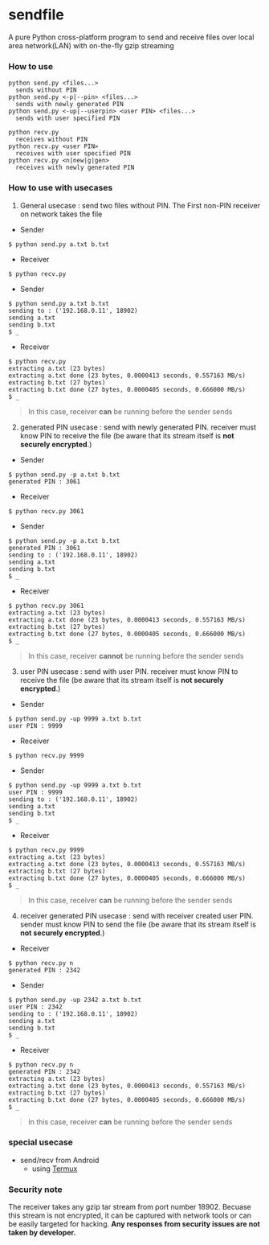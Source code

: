 # sendfile
A pure Python cross-platform program to send and receive files over local area network(LAN) with on-the-fly gzip streaming

### How to use
```
python send.py <files...>
  sends without PIN
python send.py <-p|--pin> <files...>
  sends with newly generated PIN
python send.py <-up|--userpin> <user PIN> <files...>
  sends with user specified PIN
```
```
python recv.py
  receives without PIN
python recv.py <user PIN>
  receives with user specified PIN
python recv.py <n|new|g|gen>
  receives with newly generated PIN
```

### How to use with usecases
1. General usecase : send two files without PIN. The First non-PIN receiver on network takes the file
- Sender
```shell
$ python send.py a.txt b.txt
```
- Receiver
```shell
$ python recv.py
```
- Sender
```shell
$ python send.py a.txt b.txt
sending to : ('192.168.0.11', 18902)
sending a.txt
sending b.txt
$ _
```
- Receiver
```shell
$ python recv.py
extracting a.txt (23 bytes)
extracting a.txt done (23 bytes, 0.0000413 seconds, 0.557163 MB/s)
extracting b.txt (27 bytes)
extracting b.txt done (27 bytes, 0.0000405 seconds, 0.666000 MB/s)
$ _
```
> In this case, receiver **can** be running before the sender sends

2. generated PIN usecase : send with newly generated PIN. receiver must know PIN to receive the file (be aware that its stream itself is **not securely encrypted**.)
- Sender
```shell
$ python send.py -p a.txt b.txt
generated PIN : 3061
```
- Receiver
```shell
$ python recv.py 3061
```
- Sender
```shell
$ python send.py -p a.txt b.txt
generated PIN : 3061
sending to : ('192.168.0.11', 18902)
sending a.txt
sending b.txt
$ _
```
- Receiver
```shell
$ python recv.py 3061
extracting a.txt (23 bytes)
extracting a.txt done (23 bytes, 0.0000413 seconds, 0.557163 MB/s)
extracting b.txt (27 bytes)
extracting b.txt done (27 bytes, 0.0000405 seconds, 0.666000 MB/s)
$ _
```
> In this case, receiver **cannot** be running before the sender sends

3. user PIN usecase : send with user PIN. receiver must know PIN to receive the file (be aware that its stream itself is **not securely encrypted**.)
- Sender
```shell
$ python send.py -up 9999 a.txt b.txt
user PIN : 9999
```
- Receiver
```shell
$ python recv.py 9999
```
- Sender
```shell
$ python send.py -up 9999 a.txt b.txt
user PIN : 9999
sending to : ('192.168.0.11', 18902)
sending a.txt
sending b.txt
$ _
```
- Receiver
```shell
$ python recv.py 9999
extracting a.txt (23 bytes)
extracting a.txt done (23 bytes, 0.0000413 seconds, 0.557163 MB/s)
extracting b.txt (27 bytes)
extracting b.txt done (27 bytes, 0.0000405 seconds, 0.666000 MB/s)
$ _
```
> In this case, receiver **can** be running before the sender sends

4. receiver generated PIN usecase : send with receiver created user PIN. sender must know PIN to send the file (be aware that its stream itself is **not securely encrypted**.)
- Receiver
```shell
$ python recv.py n
generated PIN : 2342
```
- Sender
```shell
$ python send.py -up 2342 a.txt b.txt
user PIN : 2342
sending to : ('192.168.0.11', 18902)
sending a.txt
sending b.txt
$ _
```
- Receiver
```shell
$ python recv.py n
generated PIN : 2342
extracting a.txt (23 bytes)
extracting a.txt done (23 bytes, 0.0000413 seconds, 0.557163 MB/s)
extracting b.txt (27 bytes)
extracting b.txt done (27 bytes, 0.0000405 seconds, 0.666000 MB/s)
$ _
```
> In this case, receiver **can** be running before the sender sends

### special usecase
- send/recv from Android
  - using [Termux](https://play.google.com/store/apps/details?id=com.termux&hl=en)

### Security note
The receiver takes any gzip tar stream from port number 18902.
Becuase this stream is not encrypted, it can be captured with network tools or can be easily targeted for hacking.
**Any responses from security issues are not taken by developer.**
